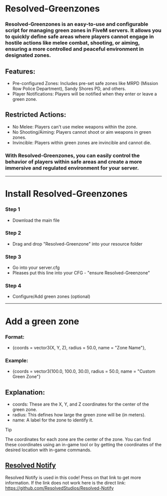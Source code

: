 # Resolved-Greenzones
### Resolved-Greenzones is an easy-to-use and configurable script for managing green zones in FiveM servers. It allows you to quickly define safe areas where players cannot engage in hostile actions like melee combat, shooting, or aiming, ensuring a more controlled and peaceful environment in designated zones.

## Features:
- Pre-configured Zones: Includes pre-set safe zones like MRPD (Mission Row Police Department), Sandy Shores PD, and others.
- Player Notifications: Players will be notified when they enter or leave a green zone.
## Restricted Actions:
- No Melee: Players can't use melee weapons within the zone.
- No Shooting/Aiming: Players cannot shoot or aim weapons in green zones.
- Invincible: Players within green zones are invincible and cannot die.
### With Resolved-Greenzones, you can easily control the behavior of players within safe areas and create a more immersive and regulated environment for your server.
---
# Install Resolved-Greenzones
### Step 1
- Download the main file
### Step 2
- Drag and drop "Resolved-Greenzone" into your resource folder
### Step 3
- Go into your server.cfg
- Pleases put this line into your CFG - "ensure Resolved-Greenzone"
### Step 4
- Configure/Add green zones (optional)



---
# Add a green zone
### Format:
- {coords = vector3(X, Y, Z), radius = 50.0, name = "Zone Name"},

### Example:
- {coords = vector3(100.0, 100.0, 30.0), radius = 50.0, name = "Custom Green Zone"}

## Explanation:
- coords: These are the X, Y, and Z coordinates for the center of the green zone.
- radius: This defines how large the green zone will be (in meters).
- name: A label for the zone to identify it.

> [!TIP]
> The coordinates for each zone are the center of the zone. You can find these coordinates using an in-game tool or by getting the coordinates of the desired location with in-game commands.

## [Resolved Notify](https://github.com/ResolvedStudios/Resolved-Notify)
Resolved Notify is used in this code! Press on that link to get more information. If the link does not 
work here is the direct link: https://github.com/ResolvedStudios/Resolved-Notify
